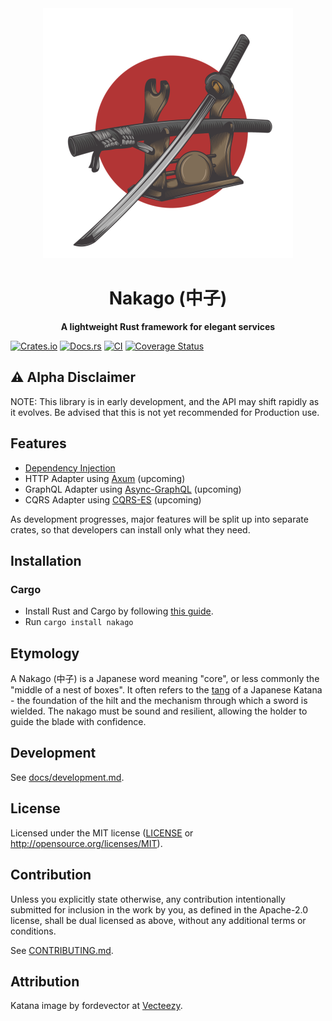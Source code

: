 <div align="center">

  <img src="https://raw.githubusercontent.com/bkonkle/nakago/main/docs/images/katana.png" width="400" alt="A katana leaning on a stand"/>

  <h1>Nakago (中子)</h1>

  <p>
    <strong>A lightweight Rust framework for elegant services</strong>
  </p>

</div>

[![Crates.io](https://img.shields.io/crates/v/nakago.svg)](https://crates.io/crates/nakago)
[![Docs.rs](https://docs.rs/nakago/badge.svg)](https://docs.rs/nakago)
[![CI](https://github.com/bkonkle/nakago/workflows/CI/badge.svg)](https://github.com/bkonkle/nakago/actions)
[![Coverage Status](https://coveralls.io/repos/github/bkonkle/nakago/badge.svg?branch=main)](https://coveralls.io/github/bkonkle/nakago?branch=main)

## ⚠️ Alpha Disclaimer

NOTE: This library is in early development, and the API may shift rapidly as it evolves. Be advised that this is not yet recommended for Production use.

## Features

- [Dependency Injection](docs/dependency-injection.md)
- HTTP Adapter using [Axum](https://github.com/tokio-rs/axum) (upcoming)
- GraphQL Adapter using [Async-GraphQL](https://github.com/async-graphql/async-graphql) (upcoming)
- CQRS Adapter using [CQRS-ES](https://crates.io/crates/cqrs-es) (upcoming)

As development progresses, major features will be split up into separate crates, so that developers can install only what they need.

## Installation

### Cargo

- Install Rust and Cargo by following [this guide](https://www.rust-lang.org/tools/install).
- Run `cargo install nakago`

## Etymology

A Nakago (中子) is a Japanese word meaning "core", or less commonly the "middle of a nest of boxes". It often refers to the [tang](https://en.wikipedia.org/wiki/Tang_(tools)) of a Japanese Katana - the foundation of the hilt and the mechanism through which a sword is wielded. The nakago must be sound and resilient, allowing the holder to guide the blade with confidence.

## Development

See [docs/development.md](docs/development.md).

## License

Licensed under the MIT license ([LICENSE](LICENSE) or <http://opensource.org/licenses/MIT>).

## Contribution

Unless you explicitly state otherwise, any contribution intentionally submitted
for inclusion in the work by you, as defined in the Apache-2.0 license, shall be
dual licensed as above, without any additional terms or conditions.

See [CONTRIBUTING.md](CONTRIBUTING.md).

## Attribution

Katana image by fordevector at [Vecteezy](https://www.vecteezy.com/free-vector/katana).
